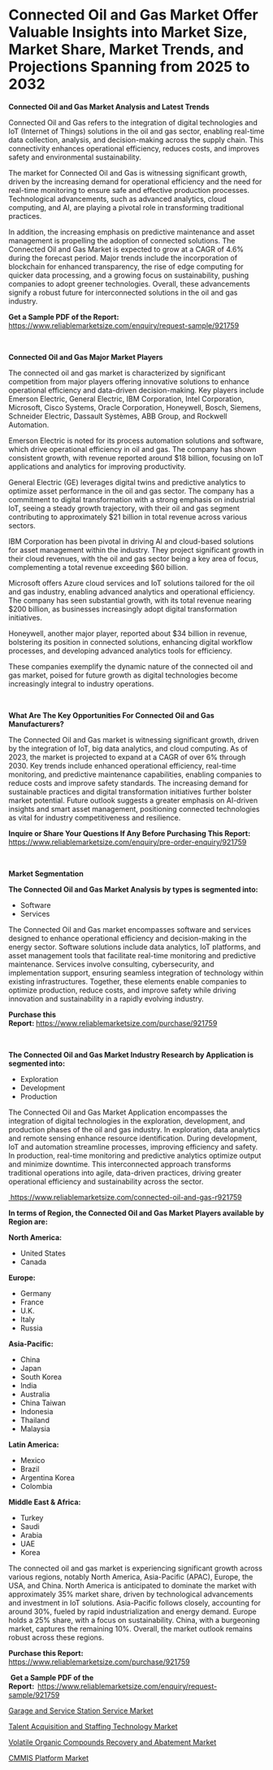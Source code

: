 <p><h1>Connected Oil and Gas Market Offer Valuable Insights into Market Size, Market Share, Market Trends, and Projections Spanning from 2025 to 2032</h1></p><p><strong>Connected Oil and Gas Market Analysis and Latest Trends</strong></p>
<p><p>Connected Oil and Gas refers to the integration of digital technologies and IoT (Internet of Things) solutions in the oil and gas sector, enabling real-time data collection, analysis, and decision-making across the supply chain. This connectivity enhances operational efficiency, reduces costs, and improves safety and environmental sustainability. </p><p>The market for Connected Oil and Gas is witnessing significant growth, driven by the increasing demand for operational efficiency and the need for real-time monitoring to ensure safe and effective production processes. Technological advancements, such as advanced analytics, cloud computing, and AI, are playing a pivotal role in transforming traditional practices. </p><p>In addition, the increasing emphasis on predictive maintenance and asset management is propelling the adoption of connected solutions. The Connected Oil and Gas Market is expected to grow at a CAGR of 4.6% during the forecast period. Major trends include the incorporation of blockchain for enhanced transparency, the rise of edge computing for quicker data processing, and a growing focus on sustainability, pushing companies to adopt greener technologies. Overall, these advancements signify a robust future for interconnected solutions in the oil and gas industry.</p></p>
<p><strong>Get a Sample PDF of the Report:&nbsp;</strong> <a href="https://www.reliablemarketsize.com/enquiry/request-sample/921759?utm_campaign=1943&utm_medium=2&utm_source=Github&utm_content=ia&utm_term=07032025&utm_id=connected-oil-and-gas">https://www.reliablemarketsize.com/enquiry/request-sample/921759</a></p>
<p>&nbsp;</p>
<p><strong>Connected Oil and Gas Major Market Players</strong></p>
<p><p>The connected oil and gas market is characterized by significant competition from major players offering innovative solutions to enhance operational efficiency and data-driven decision-making. Key players include Emerson Electric, General Electric, IBM Corporation, Intel Corporation, Microsoft, Cisco Systems, Oracle Corporation, Honeywell, Bosch, Siemens, Schneider Electric, Dassault Systèmes, ABB Group, and Rockwell Automation.</p><p>Emerson Electric is noted for its process automation solutions and software, which drive operational efficiency in oil and gas. The company has shown consistent growth, with revenue reported around $18 billion, focusing on IoT applications and analytics for improving productivity.</p><p>General Electric (GE) leverages digital twins and predictive analytics to optimize asset performance in the oil and gas sector. The company has a commitment to digital transformation with a strong emphasis on industrial IoT, seeing a steady growth trajectory, with their oil and gas segment contributing to approximately $21 billion in total revenue across various sectors.</p><p>IBM Corporation has been pivotal in driving AI and cloud-based solutions for asset management within the industry. They project significant growth in their cloud revenues, with the oil and gas sector being a key area of focus, complementing a total revenue exceeding $60 billion.</p><p>Microsoft offers Azure cloud services and IoT solutions tailored for the oil and gas industry, enabling advanced analytics and operational efficiency. The company has seen substantial growth, with its total revenue nearing $200 billion, as businesses increasingly adopt digital transformation initiatives.</p><p>Honeywell, another major player, reported about $34 billion in revenue, bolstering its position in connected solutions, enhancing digital workflow processes, and developing advanced analytics tools for efficiency.</p><p>These companies exemplify the dynamic nature of the connected oil and gas market, poised for future growth as digital technologies become increasingly integral to industry operations.</p></p>
<p>&nbsp;</p>
<p><strong>What Are The Key Opportunities For Connected Oil and Gas Manufacturers?</strong></p>
<p><p>The Connected Oil and Gas market is witnessing significant growth, driven by the integration of IoT, big data analytics, and cloud computing. As of 2023, the market is projected to expand at a CAGR of over 6% through 2030. Key trends include enhanced operational efficiency, real-time monitoring, and predictive maintenance capabilities, enabling companies to reduce costs and improve safety standards. The increasing demand for sustainable practices and digital transformation initiatives further bolster market potential. Future outlook suggests a greater emphasis on AI-driven insights and smart asset management, positioning connected technologies as vital for industry competitiveness and resilience.</p></p>
<p><strong>Inquire or Share Your Questions If Any Before Purchasing This Report:</strong> <a href="https://www.reliablemarketsize.com/enquiry/pre-order-enquiry/921759?utm_campaign=1943&utm_medium=2&utm_source=Github&utm_content=ia&utm_term=07032025&utm_id=connected-oil-and-gas">https://www.reliablemarketsize.com/enquiry/pre-order-enquiry/921759</a></p>
<p>&nbsp;</p>
<p><strong>Market Segmentation</strong></p>
<p><strong>The Connected Oil and Gas Market Analysis by types is segmented into:</strong></p>
<p><ul><li>Software</li><li>Services</li></ul></p>
<p><p>The Connected Oil and Gas market encompasses software and services designed to enhance operational efficiency and decision-making in the energy sector. Software solutions include data analytics, IoT platforms, and asset management tools that facilitate real-time monitoring and predictive maintenance. Services involve consulting, cybersecurity, and implementation support, ensuring seamless integration of technology within existing infrastructures. Together, these elements enable companies to optimize production, reduce costs, and improve safety while driving innovation and sustainability in a rapidly evolving industry.</p></p>
<p><strong>Purchase this Report:&nbsp;</strong><a href="https://www.reliablemarketsize.com/purchase/921759?utm_campaign=1943&utm_medium=2&utm_source=Github&utm_content=ia&utm_term=07032025&utm_id=connected-oil-and-gas">https://www.reliablemarketsize.com/purchase/921759</a></p>
<p>&nbsp;</p>
<p><strong>The Connected Oil and Gas Market Industry Research by Application is segmented into:</strong></p>
<p><ul><li>Exploration</li><li>Development</li><li>Production</li></ul></p>
<p><p>The Connected Oil and Gas Market Application encompasses the integration of digital technologies in the exploration, development, and production phases of the oil and gas industry. In exploration, data analytics and remote sensing enhance resource identification. During development, IoT and automation streamline processes, improving efficiency and safety. In production, real-time monitoring and predictive analytics optimize output and minimize downtime. This interconnected approach transforms traditional operations into agile, data-driven practices, driving greater operational efficiency and sustainability across the sector.</p></p>
<p><a href="https://www.reliablemarketsize.com/connected-oil-and-gas-r921759?utm_campaign=1943&utm_medium=2&utm_source=Github&utm_content=ia&utm_term=07032025&utm_id=connected-oil-and-gas">&nbsp;https://www.reliablemarketsize.com/connected-oil-and-gas-r921759</a></p>
<p><strong>In terms of Region, the Connected Oil and Gas Market Players available by Region are:</strong></p>
<p>
    <p> <strong> North America: </strong>
        <ul>
            <li>United States</li>
            <li>Canada</li>
        </ul>
        </p> 
    <p> <strong> Europe: </strong>
        <ul>
            <li>Germany</li>
            <li>France</li>
            <li>U.K.</li>
            <li>Italy</li>
            <li>Russia</li>
        </ul>
        </p> 
    <p> <strong> Asia-Pacific: </strong>
        <ul>
            <li>China</li>
            <li>Japan</li>
            <li>South Korea</li>
            <li>India</li>
            <li>Australia</li>
            <li>China Taiwan</li>
            <li>Indonesia</li>
            <li>Thailand</li>
            <li>Malaysia</li>
        </ul>
        </p> 
    <p> <strong> Latin America: </strong>
        <ul>
            <li>Mexico</li>
            <li>Brazil</li>
            <li>Argentina Korea</li>
            <li>Colombia</li>
        </ul>
        </p> 
    <p> <strong> Middle East & Africa: </strong>
        <ul>
            <li>Turkey</li>
            <li>Saudi</li>
            <li>Arabia</li>
            <li>UAE</li>
            <li>Korea</li>
        </ul>
    </p>
    </p>
<p><p>The connected oil and gas market is experiencing significant growth across various regions, notably North America, Asia-Pacific (APAC), Europe, the USA, and China. North America is anticipated to dominate the market with approximately 35% market share, driven by technological advancements and investment in IoT solutions. Asia-Pacific follows closely, accounting for around 30%, fueled by rapid industrialization and energy demand. Europe holds a 25% share, with a focus on sustainability. China, with a burgeoning market, captures the remaining 10%. Overall, the market outlook remains robust across these regions.</p></p>
<p><strong>Purchase this Report: </strong><a href="https://www.reliablemarketsize.com/purchase/921759?utm_campaign=1943&utm_medium=2&utm_source=Github&utm_content=ia&utm_term=07032025&utm_id=connected-oil-and-gas">https://www.reliablemarketsize.com/purchase/921759</a></p>
<p>&nbsp;<strong>Get a Sample PDF of the Report:&nbsp;&nbsp;</strong><a href="https://www.reliablemarketsize.com/enquiry/request-sample/921759?utm_campaign=1943&utm_medium=2&utm_source=Github&utm_content=ia&utm_term=07032025&utm_id=connected-oil-and-gas">https://www.reliablemarketsize.com/enquiry/request-sample/921759</a></p>
<p><strong></strong></p>
<p><p><a href="https://github.com/stvnpukaj10/Market-Research-Report-List-1/blob/main/garage-and-service-station-service-market.md?utm_campaign=1943&utm_medium=2&utm_source=Github&utm_content=ia&utm_term=07032025&utm_id=connected-oil-and-gas">Garage and Service Station Service Market</a></p><p><a href="https://github.com/ChiragRP21/Market-Research-Report-List-7/blob/main/talent-acquisition-and-staffing-technology-market.md?utm_campaign=1943&utm_medium=2&utm_source=Github&utm_content=ia&utm_term=07032025&utm_id=connected-oil-and-gas">Talent Acquisition and Staffing Technology Market</a></p><p><a href="https://github.com/bloggglazaie/Market-Research-Report-List-1/blob/main/volatile-organic-compounds-recovery-and-abatement-market.md?utm_campaign=1943&utm_medium=2&utm_source=Github&utm_content=ia&utm_term=07032025&utm_id=connected-oil-and-gas">Volatile Organic Compounds Recovery and Abatement Market</a></p><p><a href="https://github.com/nikkoureta1y/Market-Research-Report-List-1/blob/main/cmmis-platform-market.md?utm_campaign=1943&utm_medium=2&utm_source=Github&utm_content=ia&utm_term=07032025&utm_id=connected-oil-and-gas">CMMIS Platform Market</a></p></p>